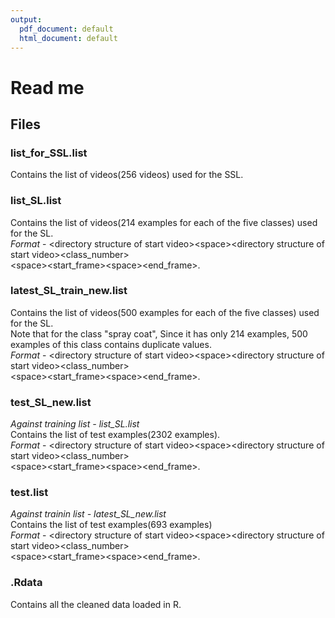 ```yaml
---
output:
  pdf_document: default
  html_document: default
---
```

Read me
===================

## Files  

### list_for_SSL.list
Contains the list of videos(256 videos) used for the SSL.  

### list_SL.list
Contains the list of videos(214 examples for each of the five classes) used for the SL.  
*Format* - \<directory structure of start video>\<space>\<directory structure of start video>\<class_number>  
\<space>\<start_frame>\<space>\<end_frame>.   

### latest_SL_train_new.list
Contains the list of videos(500 examples for each of the five classes) used for the SL.  
Note that for the class "spray coat", Since it has only 214 examples, 500 examples of this class contains duplicate values.  
*Format* - \<directory structure of start video>\<space>\<directory structure of start video>\<class_number>  
\<space>\<start_frame>\<space>\<end_frame>.  

### test_SL_new.list  
*Against training list -  list_SL.list*  
Contains the list of test examples(2302 examples).  
*Format* - \<directory structure of start video>\<space>\<directory structure of start video>\<class_number>  
\<space>\<start_frame>\<space>\<end_frame>.  

### test.list
*Against trainin list - latest_SL_new.list*  
Contains the list of test examples(693 examples)  
*Format* - \<directory structure of start video>\<space>\<directory structure of start video>\<class_number>  
\<space>\<start_frame>\<space>\<end_frame>.  

### .Rdata
Contains all the cleaned data loaded in R.  
